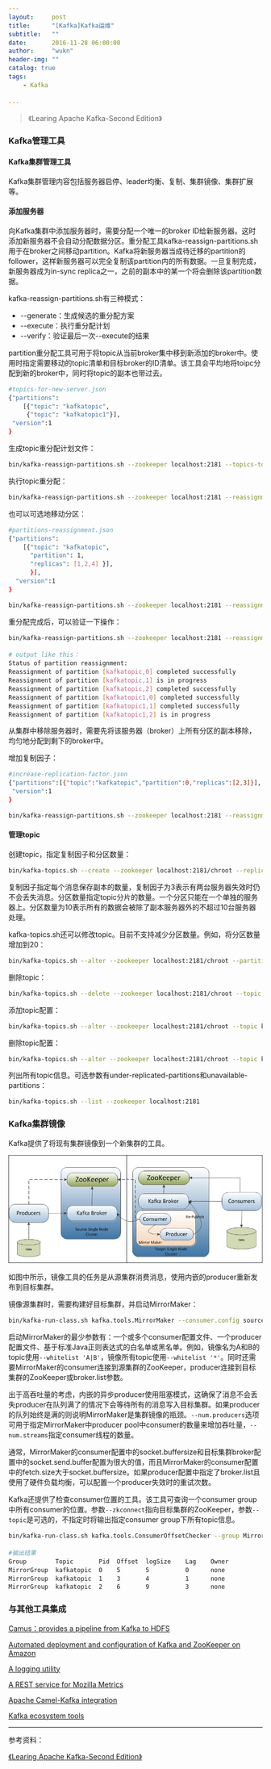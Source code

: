 ```yaml
---
layout:     post
title:      "[Kafka]Kafka运维"
subtitle:   ""
date:       2016-11-28 06:00:00
author:     "wukn"
header-img: ""
catalog: true
tags:
    - Kafka

---
```


> 《Learing Apache Kafka-Second Edition》


### Kafka管理工具

#### Kafka集群管理工具

Kafka集群管理内容包括服务器启停、leader均衡、复制、集群镜像、集群扩展等。

#### 添加服务器

向Kafka集群中添加服务器时，需要分配一个唯一的broker ID给新服务器。这时添加新服务器不会自动分配数据分区。重分配工具kafka-reassign-partitions.sh用于在broker之间移动partition。Kafka将新服务器当成待迁移的partition的follower，这样新服务器可以完全复制该partition内的所有数据。一旦复制完成，新服务器成为in-sync replica之一，之前的副本中的某一个将会删除该partition数据。

kafka-reassign-partitions.sh有三种模式：
* --generate：生成候选的重分配方案
* --execute：执行重分配计划
* --verify：验证最后一次--execute的结果

partition重分配工具可用于将topic从当前broker集中移到新添加的broker中。使用时指定需要移动的topic清单和目标broker的ID清单。该工具会平均地将toipc分配到新的broker中，同时将topic的副本也带过去。

```bash
#topics-for-new-server.json
{"partitions":
    [{"topic": "kafkatopic",
     {"topic": "kafkatopic1"}],
 "version":1
}

```

生成topic重分配计划文件：

```bash
bin/kafka-reassign-partitions.sh --zookeeper localhost:2181 --topics-to-move-json-file topics-for-new-server.json --broker-list "4,5" -–generate new-topic-reassignment.json
```

执行topic重分配：

```bash
bin/kafka-reassign-partitions.sh --zookeeper localhost:2181 --reassignment-json-file new-topic-reassignment.json --execute
```

也可以可选地移动分区：

```bash
#partitions-reassignment.json
{"partitions":
    [{"topic": "kafkatopic",
      "partition": 1,
      "replicas": [1,2,4] }],
      }],
  "version":1
}
```

```bash
bin/kafka-reassign-partitions.sh --zookeeper localhost:2181 --reassignment-json-file partitions-reassignment.json --execute
```

重分配完成后，可以验证一下操作：

```bash
bin/kafka-reassign-partitions.sh --zookeeper localhost:2181 --reassignment-json-file new-topic-reassignment.json --verify

# output like this：
Status of partition reassignment:
Reassignment of partition [kafkatopic,0] completed successfully
Reassignment of partition [kafkatopic,1] is in progress
Reassignment of partition [kafkatopic,2] completed successfully
Reassignment of partition [kafkatopic1,0] completed successfully
Reassignment of partition [kafkatopic1,1] completed successfully
Reassignment of partition [kafkatopic1,2] is in progress
```

从集群中移除服务器时，需要先将该服务器（broker）上所有分区的副本移除，均匀地分配到剩下的broker中。

增加复制因子：

```bash
#increase-replication-factor.json
{"partitions":[{"topic":"kafkatopic","partition":0,"replicas":[2,3]}],
 "version":1
}
```

```bash
bin/kafka-reassign-partitions.sh --zookeeper localhost:2181 --reassignment-json-file increase-replication-factor.json --execute
```


#### 管理topic

创建topic，指定复制因子和分区数量：

```bash
bin/kafka-topics.sh --create --zookeeper localhost:2181/chroot --replication-factor 3 --partitions 10 --topic kafkatopic
```

复制因子指定每个消息保存副本的数量，复制因子为3表示有两台服务器失效时仍不会丢失消息。分区数量指定topic分片的数量。一个分区只能在一个单独的服务器上。分区数量为10表示所有的数据会被除了副本服务器外的不超过10台服务器处理。

kafka-topics.sh还可以修改topic。目前不支持减少分区数量。例如，将分区数量增加到20：

```bash
bin/kafka-topics.sh --alter --zookeeper localhost:2181/chroot --partitions 20 --topic kafkatopic
```

删除topic：

```bash
bin/kafka-topics.sh --delete --zookeeper localhost:2181/chroot --topic kafkatopic
```

添加topic配置：

```bash
bin/kafka-topics.sh --alter --zookeeper localhost:2181/chroot --topic kafkatopic --config <key>=<value>
```

删除topic配置：

```bash
bin/kafka-topics.sh --alter --zookeeper localhost:2181/chroot --topic kafkatopic --deleteconfig <key>=<value>
```

列出所有topic信息。可选参数有under-replicated-partitions和unavailable-partitions：

```bash
bin/kafka-topics.sh --list --zookeeper localhost:2181
```

### Kafka集群镜像

Kafka提供了将现有集群镜像到一个新集群的工具。

![](/img/post/kafka/operation/cluster-mirror.png)

如图中所示，镜像工具的任务是从源集群消费消息，使用内嵌的producer重新发布到目标集群。

镜像源集群时，需要构建好目标集群，并启动MirrorMaker：

```bash
bin/kafka-run-class.sh kafka.tools.MirrorMaker --consumer.config sourceClusterConsumer.config --num.streams 2 --producer.config targetClusterProducer.config --whitelist=".*"
```

启动MirrorMaker的最少参数有：一个或多个consumer配置文件、一个producer配置文件、基于标准Java正则表达式的白名单或黑名单。例如，镜像名为A和B的topic使用`--whitelist 'A|B'`，镜像所有topic使用`--whitelist '*'`。同时还需要MirrorMaker的consumer连接到源集群的ZooKeeper，producer连接到目标集群的ZooKeeper或broker.list参数。

出于高吞吐量的考虑，内嵌的异步producer使用阻塞模式，这确保了消息不会丢失producer在队列满了的情况下会等待所有的消息写入目标集群。如果producer的队列始终是满的则说明MirrorMaker是集群镜像的瓶颈。`--num.producers`选项可用于指定MirrorMaker中producer pool中consumer的数量来增加吞吐量，`--num.streams`指定consumer线程的数量。

通常，MirrorMaker的consumer配置中的socket.buffersize和目标集群broker配置中的socket.send.buffer配置为很大的值，而且MirrorMaker的consumer配置中的fetch.size大于socket.buffersize。如果producer配置中指定了broker.list且使用了硬件负载均衡，可以配置一个producer失效时的重试次数。

Kafka还提供了检查consumer位置的工具。该工具可查询一个consumer group中所有consumer的位置。参数`--zkconnect`指向目标集群的ZooKeeper，参数`--topic`是可选的，不指定时将输出指定consumer group下所有topic信息。

```bash
bin/kafka-run-class.sh kafka.tools.ConsumerOffsetChecker --group MirrorGroup --zkconnect localhost:2181 --topic kafkatopic

#输出结果
Group        Topic       Pid  Offset  logSize    Lag    Owner
MirrorGroup  kafkatopic  0    5       5	         0      none
MirrorGroup  kafkatopic  1    3	      4	         1      none
MirrorGroup  kafkatopic  2    6	      9	         3      none
```

### 与其他工具集成

[Camus：provides	 a pipeline from Kafka to HDFS](https://github.com/linkedin/camus)

[Automated deployment and configuration of Kafka and ZooKeeper on Amazon](https://github.com/nathanmarz/kafka-deploy)

[A logging utility](https://github.com/leandrosilva/klogd2)

[A REST service for Mozilla Metrics](https://github.com/mozilla-metrics/bagheera)

[Apache Camel-Kafka integration](https://github.com/BreizhBeans/camel-kafka/wiki)

[Kafka ecosystem tools](https://cwiki.apache.org/confluence/display/KAFKA/Ecosystem)

---

参考资料：

[《Learing Apache Kafka-Second Edition》]()
